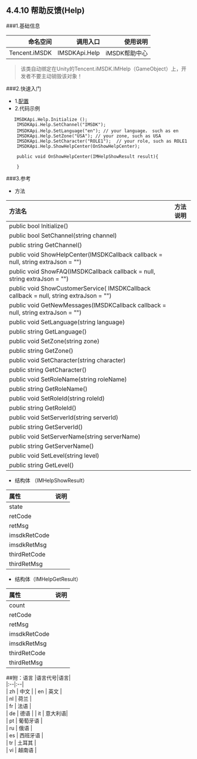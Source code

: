 ## 4.4.10 帮助反馈(Help)

###1.基础信息

|命名空间	| 调用入口|	使用说明|    
|--:|--:|--:|   
|Tencent.iMSDK|	IMSDKApi.Help|	iMSDK帮助中心|
> 该类自动绑定在Unity的Tencent.iMSDK.IMHelp（GameObject）上，开发者不要主动销毁该对象！    

###2.快速入门        
+ 1.[配置](../Channel/help.md)
+ 2.代码示例
```
   IMSDKApi.Help.Initialize ();
	IMSDKApi.Help.SetChannel("IMSDK");
	IMSDKApi.Help.SetLanguage("en"); // your language， such as en
	IMSDKApi.Help.SetZone("USA"); // your zone, such as USA
	IMSDKApi.Help.SetCharacter("ROLE1");  // your role, such as ROLE1
	IMSDKApi.Help.ShowHelpCenter(OnShowHelpCenter);

	public void OnShowHelpCenter(IMHelpShowResult result){
		
	}
```
###3.参考   
+ 方法      

|方法名|方法说明|   
|:--|:--|   
|public bool Initialize()||   
|	public bool SetChannel(string channel)||   
| public string GetChannel()||  
| public void ShowHelpCenter(IMSDKCallback<IMHelpShowResult> callback = null, string extraJson = "")||  
|public void ShowFAQ(IMSDKCallback<IMHelpShowResult> callback = null, string extraJson = "") || 
|public void ShowCustomerService( IMSDKCallback<IMHelpShowResult> callback = null, string extraJson = "")||
|	public void GetNewMessages(IMSDKCallback<IMHelpGetResult> callback = null, string extraJson = "")||
|public void SetLanguage(string language)||
|public string GetLanguage()|| 
|public void SetZone(string zone)||
|public string GetZone()||
|	public void SetCharacter(string character)|| 
|public string GetCharacter()||
|	public void SetRoleName(string roleName)||
|	public string GetRoleName()||
|public void SetRoleId(string roleId)||
|public string GetRoleId()||
|public void SetServerId(string serverId)||
|	public string GetServerId()||   
|public void SetServerName(string serverName)||   
|public string GetServerName()||    	
|public void SetLevel(string level)||   
|public string GetLevel()||    

+ 结构体 （IMHelpShowResult）  

|属性|说明|   
|:--|:--|   
|state||   
|retCode||
|retMsg||   
|imsdkRetCode||
|imsdkRetMsg||
|thirdRetCode||
|thirdRetMsg||    

+ 结构体（IMHelpGetResult）    

|属性|说明|   
|:--|:--|   
|count||   
|retCode||
|retMsg||   
|imsdkRetCode||
|imsdkRetMsg||
|thirdRetCode||
|thirdRetMsg||   

##附：语言
|语言代号|语言|  
|:--|:--|   
| zh | 中文 |
| en | 英文 |     
| nl | 荷兰 |    
| fr | 法语 |    
| de | 德语 | 
| it | 意大利语|      
| pt | 葡萄牙语 |  
| ru | 俄语  |  
| es | 西班牙语 |       
| tr | 土耳其 |    
| vi | 越南语 |  
